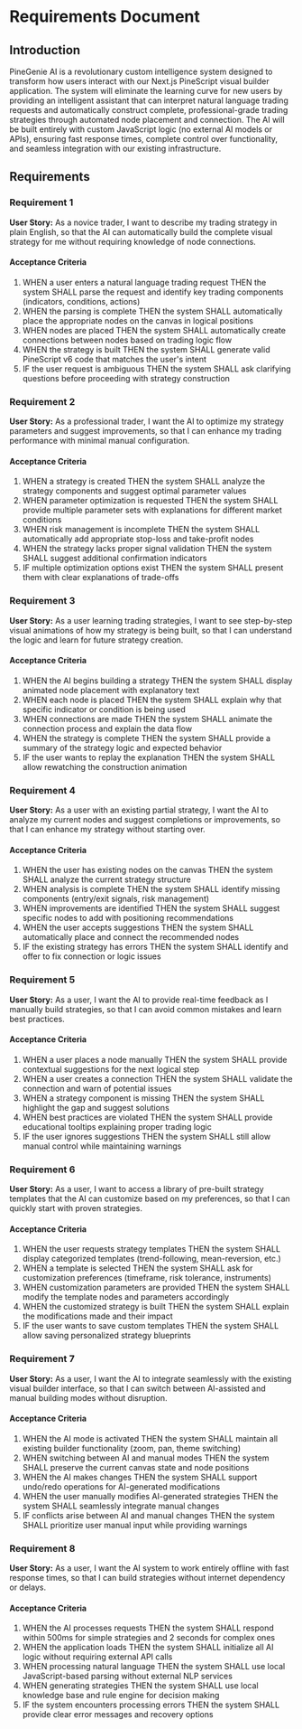 # Requirements Document

## Introduction

PineGenie AI is a revolutionary custom intelligence system designed to transform how users interact with our Next.js PineScript visual builder application. The system will eliminate the learning curve for new users by providing an intelligent assistant that can interpret natural language trading requests and automatically construct complete, professional-grade trading strategies through automated node placement and connection. The AI will be built entirely with custom JavaScript logic (no external AI models or APIs), ensuring fast response times, complete control over functionality, and seamless integration with our existing infrastructure.

## Requirements

### Requirement 1

**User Story:** As a novice trader, I want to describe my trading strategy in plain English, so that the AI can automatically build the complete visual strategy for me without requiring knowledge of node connections.

#### Acceptance Criteria

1. WHEN a user enters a natural language trading request THEN the system SHALL parse the request and identify key trading components (indicators, conditions, actions)
2. WHEN the parsing is complete THEN the system SHALL automatically place the appropriate nodes on the canvas in logical positions
3. WHEN nodes are placed THEN the system SHALL automatically create connections between nodes based on trading logic flow
4. WHEN the strategy is built THEN the system SHALL generate valid PineScript v6 code that matches the user's intent
5. IF the user request is ambiguous THEN the system SHALL ask clarifying questions before proceeding with strategy construction

### Requirement 2

**User Story:** As a professional trader, I want the AI to optimize my strategy parameters and suggest improvements, so that I can enhance my trading performance with minimal manual configuration.

#### Acceptance Criteria

1. WHEN a strategy is created THEN the system SHALL analyze the strategy components and suggest optimal parameter values
2. WHEN parameter optimization is requested THEN the system SHALL provide multiple parameter sets with explanations for different market conditions
3. WHEN risk management is incomplete THEN the system SHALL automatically add appropriate stop-loss and take-profit nodes
4. WHEN the strategy lacks proper signal validation THEN the system SHALL suggest additional confirmation indicators
5. IF multiple optimization options exist THEN the system SHALL present them with clear explanations of trade-offs

### Requirement 3

**User Story:** As a user learning trading strategies, I want to see step-by-step visual animations of how my strategy is being built, so that I can understand the logic and learn for future strategy creation.

#### Acceptance Criteria

1. WHEN the AI begins building a strategy THEN the system SHALL display animated node placement with explanatory text
2. WHEN each node is placed THEN the system SHALL explain why that specific indicator or condition is being used
3. WHEN connections are made THEN the system SHALL animate the connection process and explain the data flow
4. WHEN the strategy is complete THEN the system SHALL provide a summary of the strategy logic and expected behavior
5. IF the user wants to replay the explanation THEN the system SHALL allow rewatching the construction animation

### Requirement 4

**User Story:** As a user with an existing partial strategy, I want the AI to analyze my current nodes and suggest completions or improvements, so that I can enhance my strategy without starting over.

#### Acceptance Criteria

1. WHEN the user has existing nodes on the canvas THEN the system SHALL analyze the current strategy structure
2. WHEN analysis is complete THEN the system SHALL identify missing components (entry/exit signals, risk management)
3. WHEN improvements are identified THEN the system SHALL suggest specific nodes to add with positioning recommendations
4. WHEN the user accepts suggestions THEN the system SHALL automatically place and connect the recommended nodes
5. IF the existing strategy has errors THEN the system SHALL identify and offer to fix connection or logic issues

### Requirement 5

**User Story:** As a user, I want the AI to provide real-time feedback as I manually build strategies, so that I can avoid common mistakes and learn best practices.

#### Acceptance Criteria

1. WHEN a user places a node manually THEN the system SHALL provide contextual suggestions for the next logical step
2. WHEN a user creates a connection THEN the system SHALL validate the connection and warn of potential issues
3. WHEN a strategy component is missing THEN the system SHALL highlight the gap and suggest solutions
4. WHEN best practices are violated THEN the system SHALL provide educational tooltips explaining proper trading logic
5. IF the user ignores suggestions THEN the system SHALL still allow manual control while maintaining warnings

### Requirement 6

**User Story:** As a user, I want to access a library of pre-built strategy templates that the AI can customize based on my preferences, so that I can quickly start with proven strategies.

#### Acceptance Criteria

1. WHEN the user requests strategy templates THEN the system SHALL display categorized templates (trend-following, mean-reversion, etc.)
2. WHEN a template is selected THEN the system SHALL ask for customization preferences (timeframe, risk tolerance, instruments)
3. WHEN customization parameters are provided THEN the system SHALL modify the template nodes and parameters accordingly
4. WHEN the customized strategy is built THEN the system SHALL explain the modifications made and their impact
5. IF the user wants to save custom templates THEN the system SHALL allow saving personalized strategy blueprints

### Requirement 7

**User Story:** As a user, I want the AI to integrate seamlessly with the existing visual builder interface, so that I can switch between AI-assisted and manual building modes without disruption.

#### Acceptance Criteria

1. WHEN the AI mode is activated THEN the system SHALL maintain all existing builder functionality (zoom, pan, theme switching)
2. WHEN switching between AI and manual modes THEN the system SHALL preserve the current canvas state and node positions
3. WHEN the AI makes changes THEN the system SHALL support undo/redo operations for AI-generated modifications
4. WHEN the user manually modifies AI-generated strategies THEN the system SHALL seamlessly integrate manual changes
5. IF conflicts arise between AI and manual changes THEN the system SHALL prioritize user manual input while providing warnings

### Requirement 8

**User Story:** As a user, I want the AI system to work entirely offline with fast response times, so that I can build strategies without internet dependency or delays.

#### Acceptance Criteria

1. WHEN the AI processes requests THEN the system SHALL respond within 500ms for simple strategies and 2 seconds for complex ones
2. WHEN the application loads THEN the system SHALL initialize all AI logic without requiring external API calls
3. WHEN processing natural language THEN the system SHALL use local JavaScript-based parsing without external NLP services
4. WHEN generating strategies THEN the system SHALL use local knowledge base and rule engine for decision making
5. IF the system encounters processing errors THEN the system SHALL provide clear error messages and recovery options